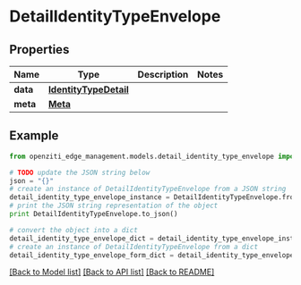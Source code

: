 # DetailIdentityTypeEnvelope


## Properties
Name | Type | Description | Notes
------------ | ------------- | ------------- | -------------
**data** | [**IdentityTypeDetail**](IdentityTypeDetail.md) |  | 
**meta** | [**Meta**](Meta.md) |  | 

## Example

```python
from openziti_edge_management.models.detail_identity_type_envelope import DetailIdentityTypeEnvelope

# TODO update the JSON string below
json = "{}"
# create an instance of DetailIdentityTypeEnvelope from a JSON string
detail_identity_type_envelope_instance = DetailIdentityTypeEnvelope.from_json(json)
# print the JSON string representation of the object
print DetailIdentityTypeEnvelope.to_json()

# convert the object into a dict
detail_identity_type_envelope_dict = detail_identity_type_envelope_instance.to_dict()
# create an instance of DetailIdentityTypeEnvelope from a dict
detail_identity_type_envelope_form_dict = detail_identity_type_envelope.from_dict(detail_identity_type_envelope_dict)
```
[[Back to Model list]](../README.md#documentation-for-models) [[Back to API list]](../README.md#documentation-for-api-endpoints) [[Back to README]](../README.md)



